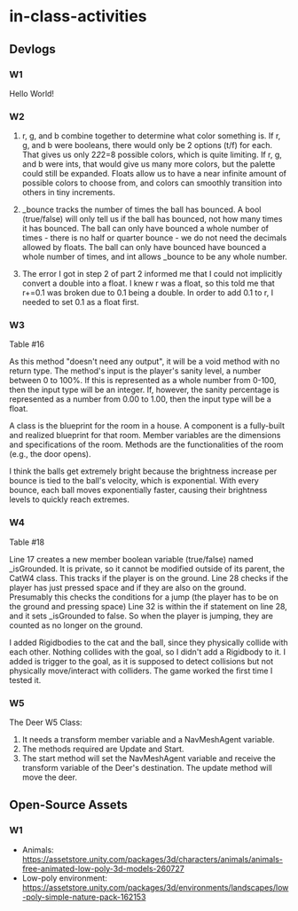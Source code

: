 # in-class-activities
## Devlogs
### W1
Hello World!

### W2
1. r, g, and b combine together to determine what color something is. If r, g, and b were booleans, there would only be 2 options (t/f) for each. 
That gives us only 2*2*2=8 possible colors, which is quite limiting. If r, g, and b were ints, that would give us many more colors, but the palette could still 
be expanded. Floats allow us to have a near infinite amount of possible colors to choose from, and colors can smoothly transition into others in tiny increments.

2. _bounce tracks the number of times the ball has bounced. A bool (true/false) will only tell us if the ball has bounced, not how many times it has bounced.
The ball can only have bounced a whole number of times - there is no half or quarter bounce - we do not need the decimals allowed by floats. The ball can only have bounced
have bounced a whole number of times, and int allows _bounce to be any whole number. 

3. The error I got in step 2 of part 2 informed me that I could not implicitly convert a double into a float. I knew r was a float, so
this told me that r+=0.1 was broken due to 0.1 being a double. In order to add 0.1 to r, I needed to set 0.1 as a float first. 


### W3
Table #16

As this method "doesn't need any output", it will be a void method with no return type.
The method's input is the player's sanity level, a number between 0 to 100%. If this is represented
as a whole number from 0-100, then the input type will be an integer. If, however, the sanity percentage
is represented as a number from 0.00 to 1.00, then the input type will be a float. 

A class is the blueprint for the room in a house. A component is a fully-built and realized blueprint for that room. Member variables are the dimensions 
and specifications of the room. Methods are the functionalities of the room (e.g., the door opens).

I think the balls get extremely bright because the brightness increase per bounce is tied to the ball's velocity, which is exponential. With every bounce, each
ball moves exponentially faster, causing their brightness levels to quickly reach extremes. 

### W4
Table #18

Line 17 creates a new member boolean variable (true/false) named _isGrounded. It is private, so it cannot be modified outside of its parent, the CatW4 class. This tracks if the player is on the ground.
Line 28 checks if the player has just pressed space and if they are also on the ground. Presumably this checks the conditions for a jump (the player has to be on the ground and pressing space)
Line 32 is within the if statement on line 28, and it sets _isGrounded to false. So when the player is jumping, they are counted as no longer on the ground.

I added Rigidbodies to the cat and the ball, since they physically collide with each other. Nothing collides with the goal, so I didn't add a Rigidbody to it.
I added is trigger to the goal, as it is supposed to detect collisions but not physically move/interact with colliders.
The game worked the first time I tested it.

### W5

The Deer W5 Class:
1. It needs a transform member variable and a NavMeshAgent variable.
2. The methods required are Update and Start.
3. The start method will set the NavMeshAgent variable and receive the transform variable of the Deer's destination.
   The update method will move the deer.


## Open-Source Assets
### W1
- Animals: https://assetstore.unity.com/packages/3d/characters/animals/animals-free-animated-low-poly-3d-models-260727 
- Low-poly environment: https://assetstore.unity.com/packages/3d/environments/landscapes/low-poly-simple-nature-pack-162153 